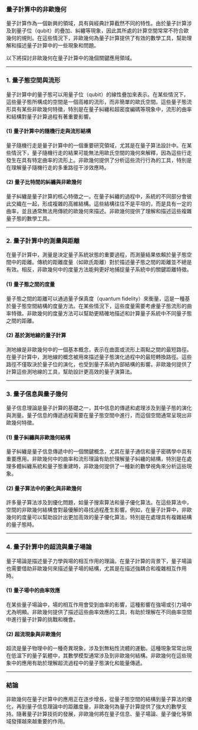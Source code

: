 ### **量子計算中的非歐幾何**

量子計算作為一個新興的領域，具有與經典計算截然不同的特性。由於量子計算涉及到量子位（qubit）的疊加、糾纏等現象，因此其所處的計算空間常常不符合歐幾何的規則。在這些情況下，非歐幾何為量子計算提供了有效的數學工具，幫助理解和描述量子計算中的一些現象和問題。

以下將探討非歐幾何在量子計算中的幾個關鍵應用領域。

---

### **1. 量子態空間與流形**

量子計算中的量子態可以用量子位（qubit）的線性疊加來表示。在某些情況下，這些量子態所構成的空間是一個高維的流形，而非簡單的歐氏空間。這些量子態流形具有某些非歐幾何特徵，特別是在量子糾纏和超密度編碼等現象中，流形的曲率和結構對量子計算過程有著重要影響。

#### **(1) 量子計算中的隨機行走與流形結構**

量子隨機行走是量子計算中的一個重要研究領域，尤其是在量子算法設計中。在某些情況下，量子隨機行走的結果可能無法用歐氏空間的幾何來解釋，因為這些行走發生在具有特定曲率的流形上。非歐幾何提供了分析這些流行行為的工具，特別是在理解量子隨機行走的多重路徑干涉效應時。

#### **(2) 量子比特間的糾纏與非歐幾何**

量子糾纏是量子計算的核心特徵之一。在量子糾纏的過程中，系統的不同部分會彼此交織在一起，形成複雜的高維結構。這些結構往往不是平坦的，而是具有一定的曲率，並且通常無法用傳統的歐幾何來描述。非歐幾何提供了理解和描述這些複雜量子態的數學工具。

---

### **2. 量子計算中的測量與距離**

在量子計算中，測量是決定量子系統狀態的重要過程，而測量結果依賴於量子態空間中的距離。傳統的距離度量（如歐氏距離）對於描述量子態之間的距離並不總是有效。相反，非歐幾何中的度量方法能夠更好地捕捉量子系統中的關鍵距離特徵。

#### **(1) 量子態之間的度量**

量子態之間的距離可以通過量子保真度（quantum fidelity）來衡量，這是一種基於量子態空間結構的度量方法。在某些情況下，這些度量需要考慮量子態流形的曲率特徵。非歐幾何的度量方法可以幫助更精確地描述和計算量子系統中不同量子態之間的距離。

#### **(2) 基於測地線的量子計算**

測地線是非歐幾何中的一個基本概念，表示在曲面或流形上兩點之間的最短路徑。在量子計算中，測地線的概念被用來描述量子態演化過程中的最短轉換路徑。這些路徑不僅取決於量子位的演化，也受到量子系統內部結構的影響。非歐幾何提供了計算這些測地線的工具，幫助設計更高效的量子演算法。

---

### **3. 量子信息與量子幾何**

量子信息理論是量子計算的基礎之一，其中信息的傳遞和處理涉及到量子態的演化與測量。量子信息的傳遞過程需要在量子態空間中進行，而這個空間通常呈現出非歐幾何特徵。

#### **(1) 量子糾纏與非歐幾何結構**

量子糾纏是量子信息傳遞中的一個關鍵概念，尤其在量子通信和量子密碼學中具有重要應用。非歐幾何中的曲率和流形理論有助於理解量子糾纏的結構，特別是在處理多體糾纏系統和量子態重建時，非歐幾何提供了一種新的數學視角來分析這些現象。

#### **(2) 量子算法中的優化與非歐幾何**

許多量子算法涉及到優化問題，如量子搜索算法和量子優化算法。在這些算法中，空間的非歐幾何結構會對最優解的尋找過程產生影響。例如，在量子計算中，非歐幾何的度量可以幫助設計出更加高效的量子優化算法，特別是在處理具有複雜結構的量子態時。

---

### **4. 量子計算中的超流與量子場論**

量子場論是描述量子力學與場的相互作用的理論。在量子計算的背景下，量子場論也需要借助非歐幾何來描述量子場的結構，尤其是在描述強耦合和複雜相互作用時。

#### **(1) 量子場中的曲率效應**

在某些量子場論中，場的相互作用會受到曲率的影響，這種影響在強場或引力場中尤為明顯。非歐幾何提供了描述這些曲率效應的工具，有助於理解在不同曲率空間中進行量子計算的挑戰和機會。

#### **(2) 超流現象與非歐幾何**

超流是量子物理中的一種奇異現象，涉及到無粘性流體的運動。這種現象常常出現在低溫下的量子氣體中，其數學模型通常涉及到非歐幾何結構。非歐幾何在這些現象中的應用有助於理解超流過程中的量子態演化和能量傳遞。

---

### **結論**

非歐幾何在量子計算中的應用正在逐步增長，從量子態空間的結構到量子算法的優化，再到量子信息理論中的距離度量，非歐幾何為量子計算提供了強大的數學支持。隨著量子計算技術的發展，非歐幾何將在量子信息、量子場論、量子優化等領域發揮越來越重要的作用。